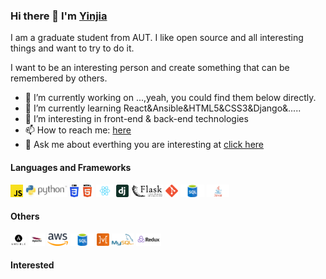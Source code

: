 ### Hi there 👋 I'm [Yinjia](http://www.yinjia-li.com)

I am a graduate student from AUT. I like open source and all interesting things and want to try to do it.

I want to be an interesting person and create something that can be remembered by others.

- 🔭 I’m currently working on ...,yeah, you could find them below directly.
- 🌱 I’m currently learning React&Ansible&HTML5&CSS3&Django&.....
- 🤔 I’m interesting in front-end & back-end technologies
- 📫 How to reach me: [here](www.yinjia-li.com)
- 💬 Ask me about everthing you are interesting at [click here](https://github.com/DreamingLi/DreamingLi/issues)

#### Languages and Frameworks

<code><img height="20" src="https://github.com/DreamingLi/static-img/blob/main/javascript.png"></code>
<code><img height="20" src="https://github.com/DreamingLi/static-img/blob/main/python.png"></code>
<code><img height="20" src="https://github.com/DreamingLi/static-img/blob/main/css.png"></code>
<code><img height="20" src="https://github.com/DreamingLi/static-img/blob/main/html5.png"></code>
<code><img height="20" src="https://github.com/DreamingLi/static-img/blob/main/react.png"></code>
<code><img height="20" src="https://github.com/DreamingLi/static-img/blob/main/django.png"></code>
<code><img height="20" src="https://github.com/DreamingLi/static-img/blob/main/flask.png"></code>
<code><img height="20" src="https://github.com/DreamingLi/static-img/blob/main/git.png"></code>
<code><img height="20" src="https://github.com/DreamingLi/static-img/blob/main/sql.png"></code>
<code><img height="20" src="https://github.com/DreamingLi/static-img/blob/main/java.png"></code>


#### Others
<code><img height="20" src="https://github.com/DreamingLi/static-img/blob/main/ansible.png"></code>
<code><img height="20" src="https://github.com/DreamingLi/static-img/blob/main/apache.png"></code>
<code><img height="20" src="https://github.com/DreamingLi/static-img/blob/main/aws.png"></code>
<code><img height="20" src="https://github.com/DreamingLi/static-img/blob/main/sql.png"></code>
<code><img height="20" src="https://github.com/DreamingLi/static-img/blob/main/mbox.png"></code>
<code><img height="20" src="https://github.com/DreamingLi/static-img/blob/main/mysql.png"></code>
<code><img height="20" src="https://github.com/DreamingLi/static-img/blob/main/redux.png"></code>


#### Interested

